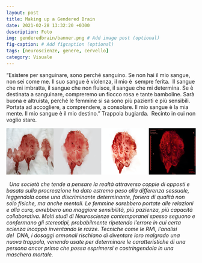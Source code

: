 ```yaml
---
layout: post
title: Making up a Gendered Brain
date: 2021-02-28 13:32:20 +0300
description: Foto
img: genderedbrain/banner.png # Add image post (optional)
fig-caption: # Add figcaption (optional)
tags: [neuroscienze, genere, cervello]
category: Visuale
---
```


“Esistere per sanguinare, sono perché sanguino. Se non hai il mio sangue, non sei come me. Il suo sangue è violenza, il mio è  sempre ferita. 
Il sangue che mi imbratta, il sangue che non fluisce, il sangue che mi determina. Se è destinata a sanguinare, compreremo un fiocco rosa e tante bamboline. Sarà buona e altruista, perché le femmine si sa sono più pazienti e più sensibili. Portata ad accogliere, a comprendere, a consolare. Il mio sangue è la mia mente. Il mio sangue è il mio destino.” Trappola bugiarda.  Recinto in cui non voglio stare.

![](../assets/img/genderedbrain/gen.png)


 
_Una società che tende a pensare la realtà attraverso coppie di opposti e basata sulla procreazione ha dato estremo peso alla differenza sessuale, leggendola come una discriminante determinante, foriera di qualità non solo fisiche, ma anche mentali. Le femmine sarebbero portate alle relazioni e alla cura, avrebbero una maggiore sensibilità, più pazienza, più capacità collaborativa. Molti studi di Neuroscienze contemporanei spesso seguono e confermano gli stereotipi, probabilmente ripetendo l’errore in cui certa scienza incappò inventando le razze. Tecniche come le RMI, l’analisi del  DNA, i dosaggi ormonali rischiano di diventare loro malgrado una nuova trappola, venendo usate per determinare le caratteristiche di una persona ancor prima che possa esprimersi e costringendola in una maschera mortale._
